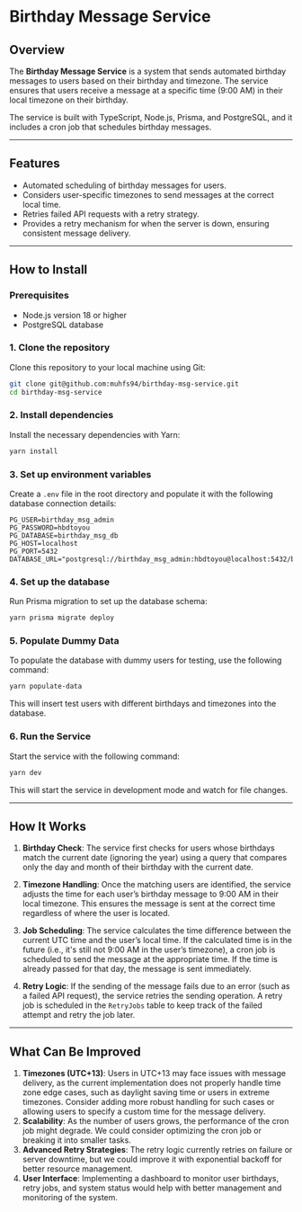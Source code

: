 # Birthday Message Service

## Overview

The **Birthday Message Service** is a system that sends automated birthday messages to users based on their birthday and timezone. The service ensures that users receive a message at a specific time (9:00 AM) in their local timezone on their birthday.

The service is built with TypeScript, Node.js, Prisma, and PostgreSQL, and it includes a cron job that schedules birthday messages.

---

## Features

- Automated scheduling of birthday messages for users.
- Considers user-specific timezones to send messages at the correct local time.
- Retries failed API requests with a retry strategy.
- Provides a retry mechanism for when the server is down, ensuring consistent message delivery.

---

## How to Install

### Prerequisites

- Node.js version 18 or higher
- PostgreSQL database

### 1. Clone the repository

Clone this repository to your local machine using Git:

```bash
git clone git@github.com:muhfs94/birthday-msg-service.git
cd birthday-msg-service
```

### 2. Install dependencies

Install the necessary dependencies with Yarn:

```bash
yarn install
```

### 3. Set up environment variables

Create a `.env` file in the root directory and populate it with the following database connection details:

```plaintext
PG_USER=birthday_msg_admin
PG_PASSWORD=hbdtoyou
PG_DATABASE=birthday_msg_db
PG_HOST=localhost
PG_PORT=5432
DATABASE_URL="postgresql://birthday_msg_admin:hbdtoyou@localhost:5432/birthday_msg_db"
```

### 4. Set up the database

Run Prisma migration to set up the database schema:

```bash
yarn prisma migrate deploy
```

### 5. Populate Dummy Data

To populate the database with dummy users for testing, use the following command:

```bash
yarn populate-data
```

This will insert test users with different birthdays and timezones into the database.

### 6. Run the Service

Start the service with the following command:

```bash
yarn dev
```

This will start the service in development mode and watch for file changes.

---

## How It Works

1. **Birthday Check**: The service first checks for users whose birthdays match the current date (ignoring the year) using a query that compares only the day and month of their birthday with the current date.

2. **Timezone Handling**: Once the matching users are identified, the service adjusts the time for each user’s birthday message to 9:00 AM in their local timezone. This ensures the message is sent at the correct time regardless of where the user is located.

3. **Job Scheduling**: The service calculates the time difference between the current UTC time and the user’s local time. If the calculated time is in the future (i.e., it's still not 9:00 AM in the user’s timezone), a cron job is scheduled to send the message at the appropriate time. If the time is already passed for that day, the message is sent immediately.

4. **Retry Logic**: If the sending of the message fails due to an error (such as a failed API request), the service retries the sending operation. A retry job is scheduled in the `RetryJobs` table to keep track of the failed attempt and retry the job later.

---

## What Can Be Improved

1. **Timezones (UTC+13)**: Users in UTC+13 may face issues with message delivery, as the current implementation does not properly handle time zone edge cases, such as daylight saving time or users in extreme timezones. Consider adding more robust handling for such cases or allowing users to specify a custom time for the message delivery.
2. **Scalability**: As the number of users grows, the performance of the cron job might degrade. We could consider optimizing the cron job or breaking it into smaller tasks.
3. **Advanced Retry Strategies**: The retry logic currently retries on failure or server downtime, but we could improve it with exponential backoff for better resource management.
4. **User Interface**: Implementing a dashboard to monitor user birthdays, retry jobs, and system status would help with better management and monitoring of the system.
